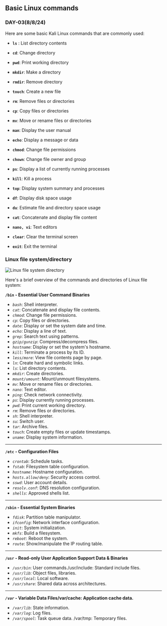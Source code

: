 ## Basic Linux commands
### DAY-03(8/8/24)

Here are some basic Kali Linux commands that are commonly used:

 * **`ls`** : List directory contents 
 * **`cd`**: Change directory 
 * **`pwd`**: Print working directory 
 * **`mkdir`**: Make a directory 
 * **`rmdir`**: Remove directory 
 * **`touch`**: Create a new file 
 * **`rm`**: Remove files or directories 
 * **`cp`**: Copy files or directories 
 * **`mv`**: Move or rename files or directories 
 * **`man`**: Display the user manual 
 * **`echo`**: Display a message or data 
 * **`chmod`**: Change file permissions 
 * **`chown`**: Change file owner and group 
 * **`ps`**: Display a list of currently running processes 
 * **`kill`**: Kill a process 
 * **`top`**: Display system summary and processes 
 * **`df`**: Display disk space usage 
 * **`du`**: Estimate file and directory space usage 
 * **`cat`**: Concatenate and display file content 
 * **`nano, vi`**: Text editors 
 * **`clear`**: Clear the terminal screen 

 * **`exit`**: Exit the terminal

### Linux file system/directory

![Linux file system directory](https://github.com/user-attachments/assets/137fe9aa-80dc-428a-8905-02ed42455943)

Here's a brief overview of the commands and directories of Linux file system:

__**`/bin`** - Essential User Command Binaries__
* *`bash`*: Shell interpreter.
* *`cat`*: Concatenate and display file contents.
* *`chmod`*: Change file permissions.
* *`cp`*: Copy files or directories.
* *`date`*: Display or set the system date and time.
* *`echo`*: Display a line of text.
* *`grep`*: Search text using patterns.
* *`gzip/gunzip`*: Compress/decompress files.
* *`hostname`*: Display or set the system's hostname.
* *`kill`*: Terminate a process by its ID.
* *`less/more`*: View file contents page by page.
* *`ln`*: Create hard and symbolic links.
* *`ls`*: List directory contents.
* *`mkdir`*: Create directories.
* *`mount/umount`*: Mount/unmount filesystems.
* *`mv`*: Move or rename files or directories.
* *`nano`*: Text editor.
* *`ping`*: Check network connectivity.
* *`ps`*: Display currently running processes.
* *`pwd`*: Print current working directory.
* *`rm`*: Remove files or directories.
* *`sh`*: Shell interpreter.
* *`su`*: Switch user.
* *`tar`*: Archive files.
* *`touch`*: Create empty files or update timestamps.
* *`uname`*: Display system information.
------------------------------------------------------------------------------------------------------------------------------------------------------------------------------------------
__**`/etc`** - Configuration Files__
* *`crontab`*: Schedule tasks.
* *`fstab`*: Filesystem table configuration.
* *`hostname`*: Hostname configuration.
* *`hosts.allow/deny`*: Security access control.
* *`sswd`*: User account details.
* *`resolv.conf`*: DNS resolution configuration.
* *`shells`*: Approved shells list.
------------------------------------------------------------------------------------------------------------------------------------------------------------------------------------------
__**`/sbin`** - Essential System Binaries__
* *`fdisk`*: Partition table manipulator.
* *`ifconfig`*: Network interface configuration.
* *`init`*: System initialization.
* *`mkfs`*: Build a filesystem.
* *`reboot`*: Reboot the system.
* *`route`*: Show/manipulate the IP routing table.

----------------------------------------------------------------
__**`/usr`** - Read-only User Application Support Data & Binaries__
* *`/usr/bin`*: User commands./usr/include: Standard include files.
* *`/usr/lib`*: Object files, libraries.
* *`/usr/local`*: Local software.
* *`/usr/share`*: Shared data across architectures.

----------------------------------------------------------------
__*`/var`* - Variable Data Files/var/cache: Application cache data.__
* *`/var/lib`*: State information.
* *`/var/log`*: Log files.
* *`/var/spool`*: Task queue data.
/var/tmp: Temporary files.




